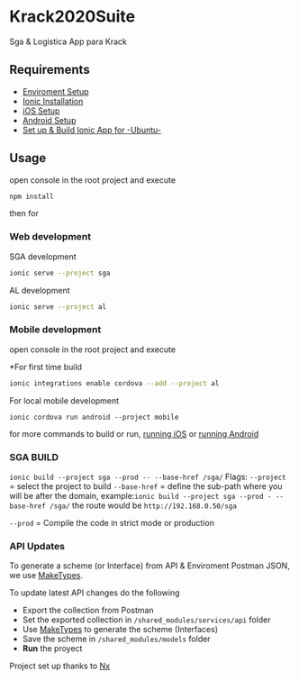 # Krack2020Suite

Sga & Logistica App para Krack

## Requirements

- [Enviroment Setup](https://ionicframework.com/docs/installation/environment)
- [Ionic Installation](https://ionicframework.com/docs/installation/cli)
- [iOS Setup](https://ionicframework.com/docs/installation/ios)
- [Android Setup](https://ionicframework.com/docs/installation/android)
- [Set up & Build Ionic App for -Ubuntu-](https://gallant-bell-850d88.netlify.com/2019/march/ionic4-workflow-multiapp-project.html#build-project-using-ionic-cli-for-mobile-dev)

## Usage

open console in the root project and execute

```bash
npm install
```

then for

### Web development

SGA development

```bash
ionic serve --project sga
```

AL development

```bash
ionic serve --project al
```

### Mobile development

open console in the root project and execute

\*For first time build

```bash
ionic integrations enable cordova --add --project al
```

For local mobile development

```
ionic cordova run android --project mobile
```

for more commands to build or run, [running iOS](https://ionicframework.com/docs/building/android) or [running Android](https://ionicframework.com/docs/building/ios)

### SGA BUILD

`ionic build --project sga --prod -- --base-href /sga/`
Flags:
`--project`   = select the project to  build
`--base-href` = define the sub-path where you will be after the domain, 
                example:`ionic build --project sga --prod - --base-href /sga/` 
                the route would be `http://192.168.0.50/sga`

`--prod`      = Compile the code in strict mode or production

### API Updates

To generate a scheme (or Interface) from API & Enviroment Postman JSON, we use [MakeTypes](https://jvilk.com/MakeTypes/).

To update latest API changes do the following

- Export the collection from Postman
- Set the exported collection in `/shared_modules/services/api` folder
- Use [MakeTypes](https://jvilk.com/MakeTypes/) to generate the scheme (Interfaces)
- Save the scheme in `/shared_modules/models` folder
- **Run** the proyect

Project set up thanks to [Nx](https://github.com/nrwl/nx)
